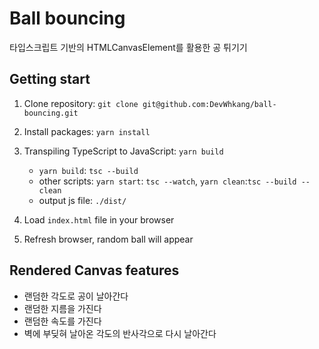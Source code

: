 # Ball bouncing
타입스크립트 기반의 HTMLCanvasElement를 활용한 공 튀기기

## Getting start
1. Clone repository: `git clone git@github.com:DevWhkang/ball-bouncing.git`
2. Install packages: `yarn install`
3. Transpiling TypeScript to JavaScript: `yarn build`

   - `yarn build`: `tsc --build`
   - other scripts: `yarn start`: `tsc --watch`, `yarn clean`:`tsc --build --clean`
   - output js file: `./dist/`
   
4. Load `index.html` file in your browser
5. Refresh browser, random ball will appear

## Rendered Canvas features

- 랜덤한 각도로 공이 날아간다
- 랜덤한 지름을 가진다
- 랜덤한 속도를 가진다
- 벽에 부딪혀 날아온 각도의 반사각으로 다시 날아간다
